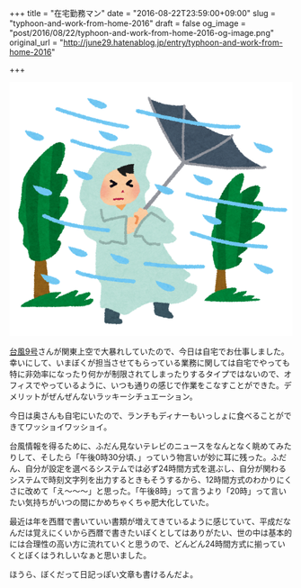 +++
title = "在宅勤務マン"
date = "2016-08-22T23:59:00+09:00"
slug = "typhoon-and-work-from-home-2016"
draft = false
og_image = "post/2016/08/22/typhoon-and-work-from-home-2016-og-image.png"
original_url = "http://june29.hatenablog.jp/entry/typhoon-and-work-from-home-2016"

+++

<p><span itemscope itemtype="http://schema.org/Photograph"><img src="/post/2016/08/22/typhoon-and-work-from-home-2016-20160823001203.png" alt="f:id:june29:20160823001203p:plain" title="f:id:june29:20160823001203p:plain" class="hatena-fotolife" itemprop="image"></span></p>

<p><a class="keyword" href="http://d.hatena.ne.jp/keyword/%C2%E6%C9%F79%B9%E6">台風9号</a>さんが関東上空で大暴れしていたので、今日は自宅でお仕事しました。幸いにして、いまぼくが担当させてもらっている業務に関しては自宅でやっても特に非効率になったり何かが制限されてしまったりするタイプではないので、オフィスでやっているように、いつも通りの感じで作業をこなすことができた。デメリットがぜんぜんないラッキーシチュエーション。</p>

<p>今日は奥さんも自宅にいたので、ランチもディナーもいっしょに食べることができてワッショイワッショイ。</p>

<p>台風情報を得るために、ふだん見ないテレビのニュースをなんとなく眺めてみたりして、そしたら「午後0時30分頃、」っていう物言いが妙に耳に残った。ふだん、自分が設定を選べるシステムでは必ず24時間方式を選ぶし、自分が関わるシステムで時刻文字列を出力するときもそうするから、12時間方式のわかりにくさに改めて「え〜〜〜」と思った。「午後8時」って言うより「20時」って言いたい気持ちがいつの間にかめちゃくちゃ肥大化していた。</p>

<p>最近は年を西暦で書いていい書類が増えてきているように感じていて、平成だなんだは覚えにくいから西暦で書きたいぼくとしてはありがたい、世の中は基本的には合理性の高い方に流れていくと思うので、どんどん24時間方式に揃っていくとぼくはうれしいなぁと思いました。</p>

<p>ほうら、ぼくだって日記っぽい文章も書けるんだよ。</p>
